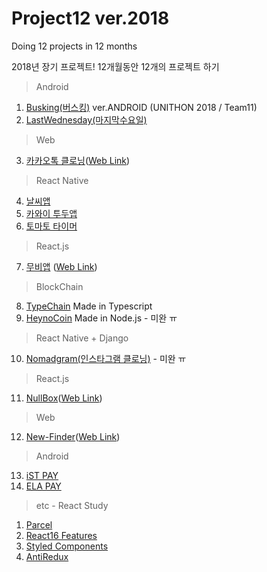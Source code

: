 # Project12 ver.2018

Doing 12 projects in 12 months

2018년 장기 프로젝트!
12개월동안 12개의 프로젝트 하기

> Android
1. [Busking(버스킹)](https://github.com/hyunsikshin/Busking) ver.ANDROID (UNITHON 2018 / Team11)
2. [LastWednesday(마지막수요일)](https://github.com/Nexters/LastWednesday)
> Web
3. [카카오톡 클로닝](https://github.com/HyeonSik/kakao-clone)([Web Link](https://hyunsikshin.github.io/kakao-clone/))
> React Native
4. [날씨앱](https://github.com/hyunsikshin/weather-app)
5. [카와이 투두앱](https://github.com/hyunsikshin/kawai-todo)
6. [토마토 타이머](https://github.com/hyunsikshin/tomato-timer)
> React.js
7. [무비앱](https://github.com/HyeonSik/movie_app) ([Web Link](https://hyunsikshin.github.io/movie_app/))
> BlockChain
8. [TypeChain](https://github.com/hyunsikshin/TypeChain) Made in Typescript
9. [HeynoCoin](https://github.com/hyunsikshin/heynocoin) Made in Node.js - 미완 ㅠ
> React Native + Django
10. [Nomadgram(인스타그램 클로닝)](https://github.com/hyunsikshin/nomadgram) - 미완 ㅠ
> React.js
11. [NullBox](https://github.com/Nexters/nullbox)([Web Link](http://www.play-it.site/))
> Web
12. [New-Finder](https://github.com/hyunsikshin/new-finder)([Web Link](http://hyunxic.me/new-finder/))
> Android
13. [iST PAY](https://play.google.com/store/apps/details?id=com.cryptomodernart.iampay)
14. [ELA PAY](https://play.google.com/store/apps/details?id=com.elama.elapay)

> etc - React Study
1) [Parcel](https://github.com/hyunsikshin/parcel-sample)
2) [React16 Features](https://github.com/hyunsikshin/master-react16)
3) [Styled Components](https://github.com/hyunsikshin/styled-awesomeness)
4) [AntiRedux](https://github.com/hyunsikshin/antiredux)
